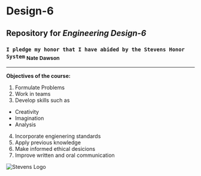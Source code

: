 # **Design-6**
## Repository for _Engineering Design-6_
###  `I pledge my honor that I have abided by the Stevens Honor System` <sub>Nate Dawson<sub>

---

**Objectives of the course:**
1. Formulate Problems
2. Work in teams
3. Develop skills such as
-    Creativity
-    Imagination
-    Analysis
4. Incorporate engienering standards
5. Apply previous knowledge
6. Make informed ethical desicions
7. Improve written and oral communication

![Stevens Logo](docs/assets/https://github.com/Nated1203/Design-6/commit/c8b4a69d088dc680531f2ecd226d92bb714c2417#r137647200 "Stevens Logo")
